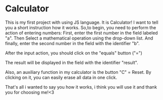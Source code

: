 # Calculator
This is my first project with using JS language. It is Calculator!
I want to tell you a short instruction how it works.
So,to begin, you need to perform the action of entering numbers:
First, enter the first number in the field labeled "a".
Then Select a mathematical operation using the drop-down list.
And finally, enter the second number in the field with the identifier "b".

After the input action, you should click on the "equals" button ("=")

The result will be displayed in the field with the identifier "result".

Also, an auxiliary function in my calculator is the button "C" = Reset. By clicking on it, you can easily erase all data in one click.

That's all i wanted to say you how it works, i think you will use it and thank you for choosing me!<3
